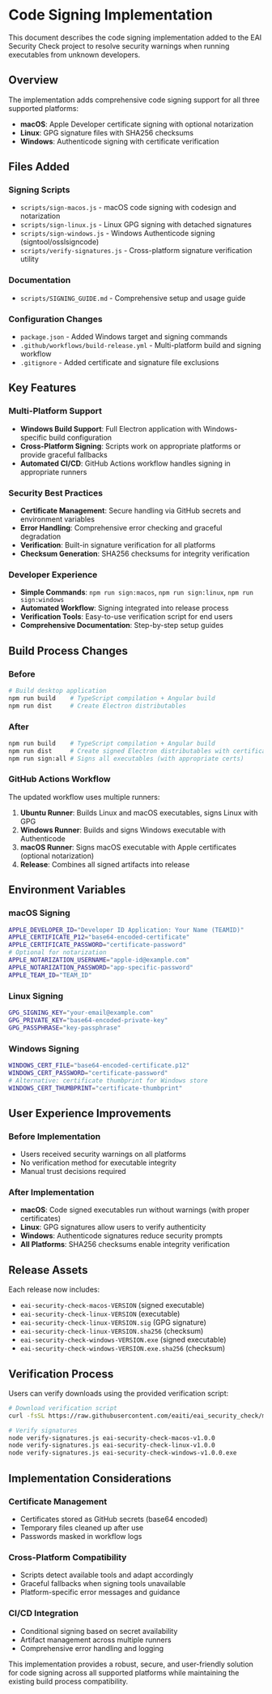 # Code Signing Implementation

This document describes the code signing implementation added to the EAI Security Check project to resolve security warnings when running executables from unknown developers.

## Overview

The implementation adds comprehensive code signing support for all three supported platforms:

- **macOS**: Apple Developer certificate signing with optional notarization
- **Linux**: GPG signature files with SHA256 checksums
- **Windows**: Authenticode signing with certificate verification

## Files Added

### Signing Scripts
- `scripts/sign-macos.js` - macOS code signing with codesign and notarization
- `scripts/sign-linux.js` - Linux GPG signing with detached signatures
- `scripts/sign-windows.js` - Windows Authenticode signing (signtool/osslsigncode)
- `scripts/verify-signatures.js` - Cross-platform signature verification utility

### Documentation
- `scripts/SIGNING_GUIDE.md` - Comprehensive setup and usage guide

### Configuration Changes
- `package.json` - Added Windows target and signing commands
- `.github/workflows/build-release.yml` - Multi-platform build and signing workflow
- `.gitignore` - Added certificate and signature file exclusions

## Key Features

### Multi-Platform Support
- **Windows Build Support**: Full Electron application with Windows-specific build configuration
- **Cross-Platform Signing**: Scripts work on appropriate platforms or provide graceful fallbacks
- **Automated CI/CD**: GitHub Actions workflow handles signing in appropriate runners

### Security Best Practices
- **Certificate Management**: Secure handling via GitHub secrets and environment variables
- **Error Handling**: Comprehensive error checking and graceful degradation
- **Verification**: Built-in signature verification for all platforms
- **Checksum Generation**: SHA256 checksums for integrity verification

### Developer Experience
- **Simple Commands**: `npm run sign:macos`, `npm run sign:linux`, `npm run sign:windows`
- **Automated Workflow**: Signing integrated into release process
- **Verification Tools**: Easy-to-use verification script for end users
- **Comprehensive Documentation**: Step-by-step setup guides

## Build Process Changes

### Before
```bash
# Build desktop application
npm run build    # TypeScript compilation + Angular build
npm run dist     # Create Electron distributables
```

### After  
```bash
npm run build    # TypeScript compilation + Angular build
npm run dist     # Create signed Electron distributables with certificates
npm run sign:all # Signs all executables (with appropriate certs)
```

### GitHub Actions Workflow

The updated workflow uses multiple runners:

1. **Ubuntu Runner**: Builds Linux and macOS executables, signs Linux with GPG
2. **Windows Runner**: Builds and signs Windows executable with Authenticode
3. **macOS Runner**: Signs macOS executable with Apple certificates (optional notarization)
4. **Release**: Combines all signed artifacts into release

## Environment Variables

### macOS Signing
```bash
APPLE_DEVELOPER_ID="Developer ID Application: Your Name (TEAMID)"
APPLE_CERTIFICATE_P12="base64-encoded-certificate"
APPLE_CERTIFICATE_PASSWORD="certificate-password"
# Optional for notarization
APPLE_NOTARIZATION_USERNAME="apple-id@example.com"
APPLE_NOTARIZATION_PASSWORD="app-specific-password"
APPLE_TEAM_ID="TEAM_ID"
```

### Linux Signing
```bash
GPG_SIGNING_KEY="your-email@example.com"
GPG_PRIVATE_KEY="base64-encoded-private-key"
GPG_PASSPHRASE="key-passphrase"
```

### Windows Signing
```bash
WINDOWS_CERT_FILE="base64-encoded-certificate.p12"
WINDOWS_CERT_PASSWORD="certificate-password"
# Alternative: certificate thumbprint for Windows store
WINDOWS_CERT_THUMBPRINT="certificate-thumbprint"
```

## User Experience Improvements

### Before Implementation
- Users received security warnings on all platforms
- No verification method for executable integrity
- Manual trust decisions required

### After Implementation
- **macOS**: Code signed executables run without warnings (with proper certificates)
- **Linux**: GPG signatures allow users to verify authenticity
- **Windows**: Authenticode signatures reduce security prompts
- **All Platforms**: SHA256 checksums enable integrity verification

## Release Assets

Each release now includes:
- `eai-security-check-macos-VERSION` (signed executable)
- `eai-security-check-linux-VERSION` (executable)
- `eai-security-check-linux-VERSION.sig` (GPG signature)
- `eai-security-check-linux-VERSION.sha256` (checksum)
- `eai-security-check-windows-VERSION.exe` (signed executable)
- `eai-security-check-windows-VERSION.exe.sha256` (checksum)

## Verification Process

Users can verify downloads using the provided verification script:

```bash
# Download verification script
curl -fsSL https://raw.githubusercontent.com/eaiti/eai_security_check/main/scripts/verify-signatures.js -o verify-signatures.js

# Verify signatures
node verify-signatures.js eai-security-check-macos-v1.0.0
node verify-signatures.js eai-security-check-linux-v1.0.0  
node verify-signatures.js eai-security-check-windows-v1.0.0.exe
```

## Implementation Considerations

### Certificate Management
- Certificates stored as GitHub secrets (base64 encoded)
- Temporary files cleaned up after use
- Passwords masked in workflow logs

### Cross-Platform Compatibility
- Scripts detect available tools and adapt accordingly
- Graceful fallbacks when signing tools unavailable
- Platform-specific error messages and guidance

### CI/CD Integration
- Conditional signing based on secret availability
- Artifact management across multiple runners
- Comprehensive error handling and logging

This implementation provides a robust, secure, and user-friendly solution for code signing across all supported platforms while maintaining the existing build process compatibility.